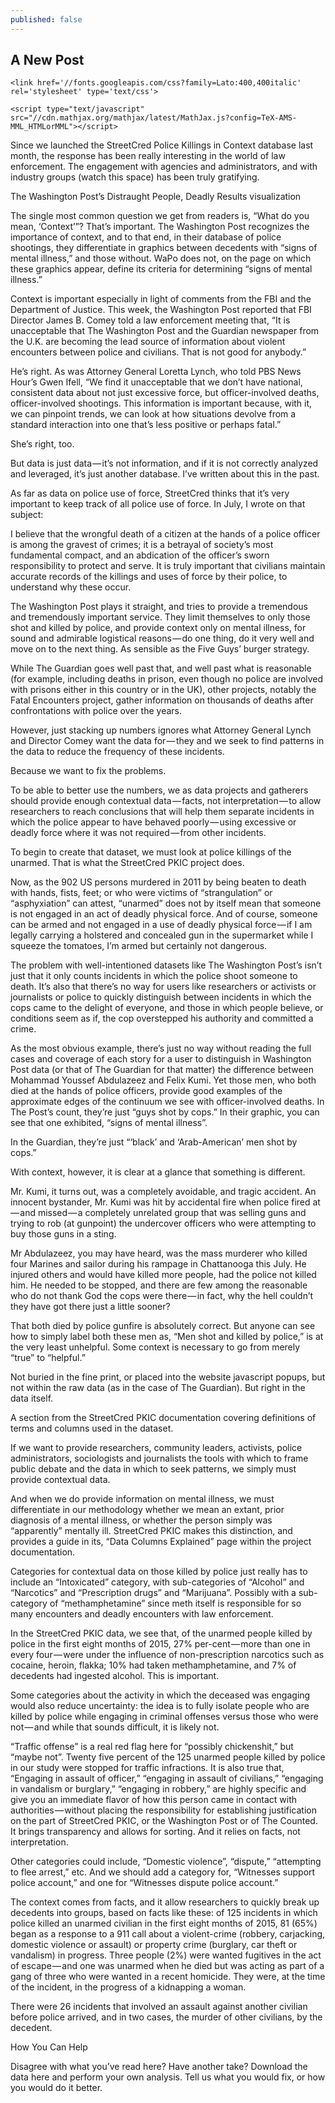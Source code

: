 ```yaml
---
published: false
---
```


## A New Post 
<!DOCTYPE html>
<html>
  <head>
  <meta charset="utf-8">
  <meta http-equiv="X-UA-Compatible" content="IE=edge">
  <meta name="viewport" content="width=device-width, initial-scale=1">

  <title>About</title>
  <meta name="description" content="Law enforcement, data, technology and information security">


  <link rel="stylesheet" href="/css/tufte.css">	
  

  <!-- Google Fonts loaded here depending on setting in _data/options.yml true loads font, blank does not-->
  
    <link href='//fonts.googleapis.com/css?family=Lato:400,400italic' rel='stylesheet' type='text/css'>
  
  <!-- Load up MathJax script if needed ... specify in /_data/options.yml file-->
  
    <script type="text/javascript" src="//cdn.mathjax.org/mathjax/latest/MathJax.js?config=TeX-AMS-MML_HTMLorMML"></script>
  

  <link rel="canonical" href="/about/">
  <link rel="alternate" type="application/rss+xml" title="" href="/feed.xml" />
</head>

  <body class="full-width">
    <!--- Header and nav template site-wide -->
 
<p>Since we launched the StreetCred Police Killings in Context database last month, the response has been really interesting in the world of law enforcement. The engagement with agencies and administrators, and with industry groups (watch this space) has been truly gratifying. </p>

The Washington Post’s Distraught People, Deadly Results visualization 

The single most common question we get from readers is, “What do you mean, ‘Context’”? That’s important. The Washington Post recognizes the importance of context, and to that end, in their database of police shootings, they differentiate in graphics between decedents with “signs of mental illness,” and those without. WaPo does not, on the page on which these graphics appear, define its criteria for determining “signs of mental illness.” 

Context is important especially in light of comments from the FBI and the Department of Justice. This week, the Washington Post reported that FBI Director James B. Comey told a law enforcement meeting that, “It is unacceptable that The Washington Post and the Guardian newspaper from the U.K. are becoming the lead source of information about violent encounters between police and civilians. That is not good for anybody.” 

He’s right. As was Attorney General Loretta Lynch, who told PBS News Hour’s Gwen Ifell, “We find it unacceptable that we don’t have national, consistent data about not just excessive force, but officer-involved deaths, officer-involved shootings. This information is important because, with it, we can pinpoint trends, we can look at how situations devolve from a standard interaction into one that’s less positive or perhaps fatal.” 

She’s right, too. 

But data is just data — it’s not information, and if it is not correctly analyzed and leveraged, it’s just another database. I’ve written about this in the past. 

As far as data on police use of force, StreetCred thinks that it’s very important to keep track of all police use of force. In July, I wrote on that subject: 

I believe that the wrongful death of a citizen at the hands of a police officer is among the gravest of crimes; it is a betrayal of society’s most fundamental compact, and an abdication of the officer’s sworn responsibility to protect and serve. It is truly important that civilians maintain accurate records of the killings and uses of force by their police, to understand why these occur. 

The Washington Post plays it straight, and tries to provide a tremendous and tremendously important service. They limit themselves to only those shot and killed by police, and provide context only on mental illness, for sound and admirable logistical reasons — do one thing, do it very well and move on to the next thing. As sensible as the Five Guys’ burger strategy. 

While The Guardian goes well past that, and well past what is reasonable (for example, including deaths in prison, even though no police are involved with prisons either in this country or in the UK), other projects, notably the Fatal Encounters project, gather information on thousands of deaths after confrontations with police over the years. 

However, just stacking up numbers ignores what Attorney General Lynch and Director Comey want the data for — they and we seek to find patterns in the data to reduce the frequency of these incidents. 

Because we want to fix the problems. 

To be able to better use the numbers, we as data projects and gatherers should provide enough contextual data — facts, not interpretation — to allow researchers to reach conclusions that will help them separate incidents in which the police appear to have behaved poorly — using excessive or deadly force where it was not required — from other incidents. 

To begin to create that dataset, we must look at police killings of the unarmed. That is what the StreetCred PKIC project does. 

Now, as the 902 US persons murdered in 2011 by being beaten to death with hands, fists, feet; or who were victims of “strangulation” or “asphyxiation” can attest, “unarmed” does not by itself mean that someone is not engaged in an act of deadly physical force. And of course, someone can be armed and not engaged in a use of deadly physical force — if I am legally carrying a holstered and concealed gun in the supermarket while I squeeze the tomatoes, I’m armed but certainly not dangerous. 

The problem with well-intentioned datasets like The Washington Post’s isn’t just that it only counts incidents in which the police shoot someone to death. It’s also that there’s no way for users like researchers or activists or journalists or police to quickly distinguish between incidents in which the cops came to the delight of everyone, and those in which people believe, or conditions seem as if, the cop overstepped his authority and committed a crime. 

As the most obvious example, there’s just no way without reading the full cases and coverage of each story for a user to distinguish in Washington Post data (or that of The Guardian for that matter) the difference between Mohammad Youssef Abdulazeez and Felix Kumi. Yet those men, who both died at the hands of police officers, provide good examples of the approximate edges of the continuum we see with officer-involved deaths. In The Post’s count, they’re just “guys shot by cops.” In their graphic, you can see that one exhibited, “signs of mental illness”. 

In the Guardian, they’re just “‘black’ and ‘Arab-American’ men shot by cops.” 

With context, however, it is clear at a glance that something is different. 

Mr. Kumi, it turns out, was a completely avoidable, and tragic accident. An innocent bystander, Mr. Kumi was hit by accidental fire when police fired at — and missed — a completely unrelated group that was selling guns and trying to rob (at gunpoint) the undercover officers who were attempting to buy those guns in a sting. 

Mr Abdulazeez, you may have heard, was the mass murderer who killed four Marines and sailor during his rampage in Chattanooga this July. He injured others and would have killed more people, had the police not killed him. He needed to be stopped, and there are few among the reasonable who do not thank God the cops were there — in fact, why the hell couldn’t they have got there just a little sooner? 

That both died by police gunfire is absolutely correct. But anyone can see how to simply label both these men as, “Men shot and killed by police,” is at the very least unhelpful. Some context is necessary to go from merely “true” to “helpful.” 

Not buried in the fine print, or placed into the website javascript popups, but not within the raw data (as in the case of The Guardian). But right in the data itself. 

 

A section from the StreetCred PKIC documentation covering definitions of terms and columns used in the dataset. 

If we want to provide researchers, community leaders, activists, police administrators, sociologists and journalists the tools with which to frame public debate and the data in which to seek patterns, we simply must provide contextual data. 

And when we do provide information on mental illness, we must differentiate in our methodology whether we mean an extant, prior diagnosis of a mental illness, or whether the person simply was “apparently” mentally ill. StreetCred PKIC makes this distinction, and provides a guide in its, “Data Columns Explained” page within the project documentation. 

Categories for contextual data on those killed by police just really has to include an “Intoxicated” category, with sub-categories of “Alcohol” and “Narcotics” and “Prescription drugs” and “Marijuana”. Possibly with a sub-category of “methamphetamine” since meth itself is responsible for so many encounters and deadly encounters with law enforcement. 

In the StreetCred PKIC data, we see that, of the unarmed people killed by police in the first eight months of 2015, 27% per-cent — more than one in every four — were under the influence of non-prescription narcotics such as cocaine, heroin, flakka; 10% had taken methamphetamine, and 7% of decedents had ingested alcohol. This is important. 

Some categories about the activity in which the deceased was engaging would also reduce uncertainty: the idea is to fully isolate people who are killed by police while engaging in criminal offenses versus those who were not — and while that sounds difficult, it is likely not. 

“Traffic offense” is a real red flag here for “possibly chickenshit,” but “maybe not”. Twenty five percent of the 125 unarmed people killed by police in our study were stopped for traffic infractions. It is also true that, “Engaging in assault of officer,” “engaging in assault of civilians,” “engaging in vandalism or burglary,” “engaging in robbery,” are highly specific and give you an immediate flavor of how this person came in contact with authorities — without placing the responsibility for establishing justification on the part of StreetCred PKIC, or the Washington Post or of The Counted. It brings transparency and allows for sorting. And it relies on facts, not interpretation. 

Other categories could include, “Domestic violence”, “dispute,” “attempting to flee arrest,” etc. And we should add a category for, “Witnesses support police account,” and one for “Witnesses dispute police account.” 

The context comes from facts, and it allow researchers to quickly break up decedents into groups, based on facts like these: of 125 incidents in which police killed an unarmed civilian in the first eight months of 2015, 81 (65%) began as a response to a 911 call about a violent-crime (robbery, carjacking, domestic violence or assault) or property crime (burglary, car theft or vandalism) in progress. Three people (2%) were wanted fugitives in the act of escape — and one was unarmed when he died but was acting as part of a gang of three who were wanted in a recent homicide. They were, at the time of the incident, in the progress of a kidnapping a woman. 

There were 26 incidents that involved an assault against another civilian before police arrived, and in two cases, the murder of other civilians, by the decedent. 

How You Can Help 

Disagree with what you’ve read here? Have another take? Download the data here and perform your own analysis. Tell us what you would fix, or how you would do it better.

